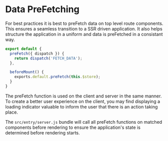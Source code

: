 # Data PreFetching

For best practices it is best to preFetch data on top level route components. This ensures a seamless transition to a SSR driven application. It also helps structure the application in a uniform and data is preFetched in a consistant way.


```js
export default {
  preFetch({ dispatch }) {
    return dispatch('FETCH_DATA');
  },

  beforeMount() {
    exports.default.preFetch(this.$store);
  }
}
```

The preFetch function is used on the client and server in the same manner. To create a better user experience on the client, you may find displaying a loading indicator valuable to inform the user that there is an action taking place.

The `src/entry/server.js` bundle will call all preFetch functions on matched components before rendering to ensure the application's state is determined before rendering starts.
